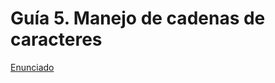 # Guía 5. Manejo de cadenas de caracteres

[Enunciado](https://docs.google.com/document/d/1R53JwlKdgaIn16ZDq4kV5R272FrXBrRj/preview)
